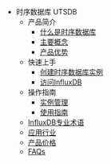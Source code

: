 * 时序数据库 UTSDB
  * 产品简介
    * [什么是时序数据库](database/utsdb/product/concepts)
    * [主要概念](database/utsdb/product/Terminology)
    * [产品优势](database/utsdb/product/superiority)
  * 快速上手
    * [创建时序数据库实例](database/utsdb/quick/create)
    * [访问InfluxDB](database/utsdb/quick/login)
  * 操作指南
    * [实例管理](database/utsdb/guide/instance)
    * [使用指南](database/utsdb/guide/use)
  * [InfluxDB专业术语](database/utsdb/influxdb)
  * [应用行业](database/utsdb/application)
  * [产品价格](database/utsdb/price)
  * [FAQs](database/utsdb/faqs)



